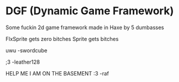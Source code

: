 # DGF (Dynamic Game Framework)

Some fuckin 2d game framework made in Haxe by 5 dumbasses

FlxSprite gets zero bitches
Sprite gets bitches

uwu -swordcube

;3 -leather128

HELP ME I AM ON THE BASEMENT :3 -raf 
